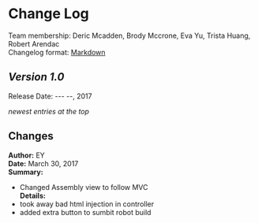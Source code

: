 # Change Log

Team membership:  Deric Mcadden, Brody Mccrone, Eva Yu, Trista Huang, Robert Arendac  
Changelog format: [Markdown](https://github.com/adam-p/markdown-here/wiki/Markdown-Cheatsheet) 

## *Version 1.0*

Release Date: --- --, 2017 

*newest entries at the top*

## Changes

**Author:** EY  
**Date:** March 30, 2017  
**Summary:**
- Changed Assembly view to follow MVC   
**Details:**
- took away bad html injection in controller  
- added extra button to sumbit robot build